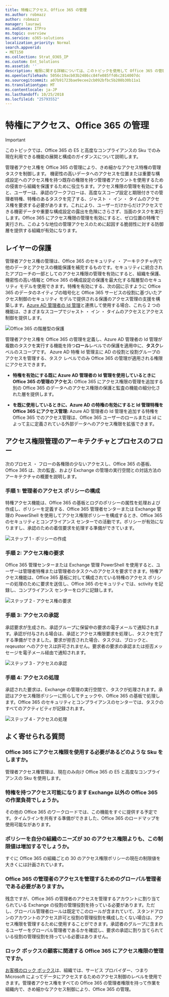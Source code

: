 ```yaml
---
title: 特権にアクセス、Office 365 の管理
ms.author: robmazz
author: robmazz
manager: laurawi
ms.audience: ITPro
ms.topic: overview
ms.service: o365-solutions
localization_priority: Normal
search.appverid:
- MET150
ms.collection: Strat_O365_IP
ms.custom: Ent_Solutions
ms.assetid: ''
description: 権限に関する詳細については、このトピックを使用して Office 365 の管理のアクセス
ms.openlocfilehash: 5056c19acb03b2486cc84fe085ffd6c2814007dc
ms.sourcegitcommit: a07b91723bae9ecee2cb092bfbc5b208b30b11a1
ms.translationtype: MT
ms.contentlocale: ja-JP
ms.lasthandoff: 10/25/2018
ms.locfileid: "25793552"
---
```

# <a name="privileged-access-management-in-office-365"></a>特権にアクセス、Office 365 の管理

> [!IMPORTANT]
> このトピックでは、Office 365 の E5 と高度なコンプライアンスの Sku でのみ現在利用できる機能の展開と構成のガイダンスについて説明します。

管理者アクセス権を Office 365 の管理により、きめ細かなアクセス特権の管理タスクを制御します。 機密性の高いデータへのアクセスを位置または重要な構成設定へのアクセス権を持つ既存の権限を持つ管理者アカウントを使用するための侵害から組織を保護するために役立ちます。アクセス権限の管理を有効にすると、ユーザーは、承認のワークフローは、高度なスコープ設定と期限付きでの管理者特権、特権のあるタスクを完了する、ジャスト ・ イン ・ タイムのアクセス権を要求する必要があります。これにより、ユーザーだけからだけアクセスできる機密データや重要な構成設定の露出を危険にさらさず、当面のタスクを実行します。Office 365 にアクセス権限の管理を有効にすると、ゼロ位置の特権で実行され、このような地位の管理アクセスのために起因する脆弱性に対する防御層を提供する組織が有効になります。 

## <a name="layers-of-protection"></a>レイヤーの保護

管理者アクセス権の管理は、Office 365 のセキュリティ ・ アーキテクチャ内で他のデータとアクセスの機能保護を補完するものです。セキュリティに統合されたアプローチの一部としてのアクセス権限の管理を有効にすると、組織を保護、機密性の高い情報と Office 365 の構成設定の保護を最大化する階層型のセキュリティ モデルを使用できます。特権を有効にする、次の図に示すように Office 365 のデータのネイティブの暗号化と Office 365 サービスの役割に基づいたアクセス制御のセキュリティ モデルで提供される保護のアクセス管理の支援を構築します。[Azure AD 管理者の Id 管理](https://docs.microsoft.com/azure/active-directory/active-directory-privileged-identity-management-configure)と連携して使用する場合、これら 2 つの機能は、さまざまなスコープでジャスト ・ イン ・ タイムのアクセスとアクセス制御を提供します。

![Office 365 の階層型の保護](media/pam-layered-protection.png)

管理者アクセス権を Office 365 の管理を定義し、Azure AD 管理者の Id 管理が複数のタスクを実行する機能を持つ**ロール**レベルでの保護を適用中に、**タスク**レベルのスコープです。 Azure AD 特権 Id 管理主に AD の役割と役割グループのアクセスを管理する、タスク レベルでのみ Office 365 の管理が適用される権限にアクセスできます。

- **特権を有効にする既に Azure AD 管理者の Id 管理を使用しているときに Office 365 の管理のアクセス:** Office 365 にアクセス権限の管理を追加する別の Office 365 のデータへのアクセス権限の保護と監査の機能の細分化された層を提供します。

- **を既に使用しているときに、Azure AD の特権の有効にすると Id 管理特権を Office 365 にアクセス管理:** Azure AD 管理者の Id 管理を追加する特権を Office 365 でのアクセス管理は、Office 365 ユーザーのロールまたは id によって主に定義されている外部データへのアクセス権限を拡張できます。  

## <a name="privileged-access-management-architecture-and-process-flow"></a>アクセス権限管理のアーキテクチャとプロセスのフロー

次のプロセス ・ フローの各権限の少ないアクセスし、Office 365 の基板、Office 365 は、次の監査、および Exchange の管理の実行空間との対話方法のアーキテクチャの概要を説明します。

### <a name="step-1-configuring-a-privileged-access-policy"></a>手順 1: 管理者のアクセス ポリシーの構成

特権アクセス機能は、Office 365 の基板とログのポリシーの属性を処理および作成し、ポリシーを定義する、Office 365 管理者センターまたは Exchange 管理の PowerShell を使用してアクセス権限ポリシーを構成するとき、Office 365 のセキュリティとコンプライアンス センターでの活動です。ポリシーが有効になりますし、承認のための着信要求を処理する準備ができています。

![ステップ 1 - ポリシーの作成](media/pam-step1-policy-creation.jpg)

### <a name="step-2-access-request"></a>手順 2: アクセス権の要求

Office 365 管理センターまたは Exchange 管理 PowerShell を使用すると、ユーザーは管理者特権または管理者のタスクへのアクセスを要求できます。特権アクセス機能は、Office 365 基板に対して構成されている特権のアクセス ポリシーの処理のために要求を送信し、Office 365 のセキュリティでは、sctivity を記録し、コンプライアンス センターをログに記録します。

![ステップ 2 - アクセス権の要求](media/pam-step2-access-request.jpg)

### <a name="step-3-access-approval"></a>手順 3: アクセスの承認

承認要求が生成され、承認グループに保留中の要求の電子メールで通知されます。承認が付与される場合は、承認とアクセス権限要求を処理し、タスクを完了する準備ができました。要求が拒否された場合、タスクは、ブロックと、reqeustor へのアクセスは許可されません。要求者の要求の承認または拒否メッセージを電子メール経由で通知されます。

![ステップ 3 - アクセスの承認](media/pam-step3-access-approval.jpg)

### <a name="step-4-access-processing"></a>手順 4: アクセスの処理

承認された要求は、Exchange の管理の実行空間で、タスクが処理されます。承認はアクセス権限ポリシーに照らしてチェックや、Office 365 の基板で処理します。Office 365 のセキュリティとコンプライアンスのセンターでは、タスクのすべてのアクティビティが記録されます。

![ステップ 4 - アクセスの処理](media/pam-step4-access-processing.jpg)

## <a name="frequently-asked-questions"></a>よく寄せられる質問

### <a name="what-skus-do-i-need-to-use-privileged-access-in-office-365"></a>Office 365 にアクセス権限を使用する必要があるどのような Sku をしますか。
管理者アクセス権管理は、現在のみ向け Office 365 の E5 と高度なコンプライアンスの Sku を使用します。

### <a name="when-will-privileged-access-be-available-for-office-365-workloads-beyond-exchange"></a>特権を持つアクセス可能になります Exchange 以外の Office 365 の作業負荷でしょうか。
その他の Office 365 のワークロードでは、この機能をすぐに提供する予定です。タイムラインを共有する準備ができました、Office 365 のロードマップを使用可能ながあります。

### <a name="my-organization-needs-more-than-30-privileged-access-polices-will-this-limit-be-increased"></a>ポリシーを自分の組織のニーズが 30 のアクセス権限よりも、この制限値は増加するでしょうか。

すぐに Office 365 の組織ごとの 30 のアクセス権限ポリシーの現在の制限値を大きくには計画されています。

### <a name="do-i-need-to-be-a-global-admin-to-manage-privileged-access-in-office-365"></a>Office 365 の管理者のアクセスを管理するためのグローバル管理者である必要がありますか。
残念ですが、Office 365 の管理者のアクセスを管理するアカウントに割り当てられている Exchange の役割の管理役割を持っている必要があります。ただし、グローバル管理者ロールは既定でこのロールが含まれていて、スタンドアロンのアカウントのアクセス許可と役割の管理役割を構成したくない場合は、アクセス権限を管理するために使用することができます。承認者のグループに含まれるユーザーをグローバル管理者であるかを確認し、要求の承認に割り当てられている役割の管理役割を持っている必要はありません。 

### <a name="how-is-privileged-access-management-in-office-365-related-to-customer-lockbox"></a>ロック ボックスの顧客に関連する Office 365 にアクセス権限の管理ですか。
[お客様のロック ボックス](https://support.office.com/article/Office-365-Customer-Lockbox-Requests-36f9cdd1-e64c-421b-a7e4-4a54d16440a2)は、組織では、サービス プロバイダー、つまり Microsoft によってデータにアクセスするためのアクセス制御のレベルを使用できます。管理者アクセス権をすべての Office 365 の管理者権限を持って作業を組織内で、きめ細かなアクセス制御により、Office 365 の管理。